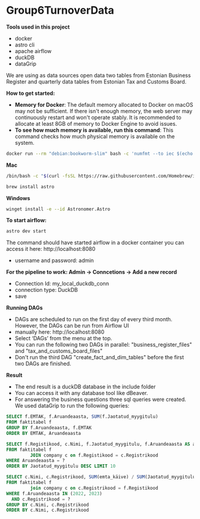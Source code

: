# Group6TurnoverData
**Tools used in this project**
- docker
- astro cli
- apache airflow
- duckDB
- dataGrip

We are using as data sources open data two tables from Estonian Business Register and quarterly data tables from Estonian Tax and Customs Board.

**How to get started:**
- **Memory for Docker**: The default memory allocated to Docker on macOS may not be sufficient. If there isn't enough memory, the web server may continuously restart and won't operate stably. It is recommended to allocate at least 8GB of memory to Docker Engine to avoid issues.
- **To see how much memory is available, run this command**: This command checks how much physical memory is available on the system.
```bash
docker run --rm "debian:bookworm-slim" bash -c 'numfmt --to iec $(echo $(($(getconf _PHYS_PAGES) * $(getconf PAGE_SIZE))))'
```
**Mac**
```bash
/bin/bash -c "$(curl -fsSL https://raw.githubusercontent.com/Homebrew/install/HEAD/install.sh)"
```
```bash
brew install astro
```

**Windows**
```bash
winget install -e --id Astronomer.Astro
```

**To start airflow:**
```bash
astro dev start
```
The command should have started airflow in a docker container you can access it here: http://localhost:8080
- username and password: admin

**For the pipeline to work: Admin -> Conncetions -> Add a new record**
- Connection Id: my_local_duckdb_conn
- connection type: DuckDB
- save

**Running DAGs**
- DAGs are scheduled to run on the first day of every third month. However, the DAGs can be run from Airflow UI 
- manually here: http://localhost:8080
- Select ‘DAGs’ from the menu at the top.
- You can run the following two DAGs in parallel: "business_register_files" and "tax_and_customs_board_files"
- Don't run the third DAG "create_fact_and_dim_tables" before the first two DAGs are finished.

**Result**

- The end result is a duckDB database in the include folder
- You can access it with any database tool like dBeaver.
- For answering the business questions three sql queries were created. We used dataGrip to run the following queries:
```sql for creating business sector turnover trend data for business sector defined by emtak code given by consultat. Answer is sector turnovers for years 2019 - 2023. To get how total turnover of software development companies is behaving use emtak=62011, for webhosting and dataprocessing business use emtak=63111. codes are given in EMTAK2008 webpage.
SELECT f.EMTAK, f.Aruandeaasta, SUM(f.Jaotatud_myygitulu)
FROM faktitabel f
GROUP BY f.Aruandeaasta, f.EMTAK
ORDER BY EMTAK, Aruandeaasta
```
```sql for crreating list of TOP10 companies by turnovers in business sector defined by emtak.
SELECT f.Registikood, c.Nimi, f.Jaotatud_myygitulu, f.Aruandeaasta AS aasta
FROM faktitabel f
         JOIN company c on f.Registikood = c.Registrikood
WHERE Aruandeaasta = ?
ORDER BY Jaotatud_myygitulu DESC LIMIT 10
```

```sql for creating conversion coefficient to compare annual report turnovers with tax autohority turnovers as turnover creation metodology is different. Tax autohority turnover data is refresed quarterly 10-days after end of quarter, but annual report turnover data is refreshed yearly with 6-months publication delay. Therefore there is interest to get more up to date data, but as methodologies differ then it is hard to compare datas. Our solution is precalculated coeficient based on last two annual reports (currently 2022-2023 data). This coeficient also hints how much company turnover is related with buying goods from other EU countries.
SELECT c.Nimi, c.Registrikood, SUM(emta_käive) / SUM(Jaotatud_myygitulu) as konversioonikoefitsent
FROM faktitabel f
         join company c on c.Registrikood = f.Registikood
WHERE f.Aruandeaasta IN (2022, 2023)
  AND c.Registrikood = ?
GROUP BY c.Nimi, c.Registrikood
ORDER BY c.Nimi, c.Registrikood
```
